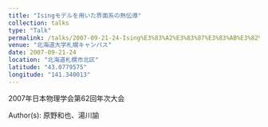 ```yaml
---
title: "Isingモデルを用いた界面系の熱伝導"
collection: talks
type: "Talk"
permalink: /talks/2007-09-21-24-Ising%E3%83%A2%E3%83%87%E3%83%AB%E3%82%92%E7%94%A8%E3%81%84%E3%81%9F%E7%95%8C%E9%9D%A2%E7%B3%BB%E3%81%AE%E7%86%B1%E4%BC%9D%E5%B0%8E
venue: "北海道大学札幌キャンパス"
date: 2007-09-21-24
location: "北海道札幌市北区"
latitude: "43.0779575"
longitude: "141.340013"
---
```


2007年日本物理学会第62回年次大会

Author(s): 原野和也、湯川諭
